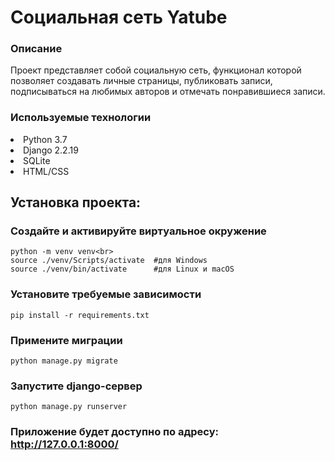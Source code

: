 # Социальная сеть Yatube
### Описание
Проект представляет собой социальную сеть, функционал которой позволяет создавать личные страницы, публиковать записи, подписываться на любимых авторов и отмечать понравившиеся записи.
### Используемые технологии
<li>Python 3.7</li>
<li>Django 2.2.19</li>
<li>SQLite</li>
<li>HTML/CSS</li>
<h2>Установка проекта:</h2>

### Создайте и активируйте виртуальное окружение
```
python -m venv venv<br>
source ./venv/Scripts/activate  #для Windows
source ./venv/bin/activate      #для Linux и macOS
```
### Установите требуемые зависимости
```
pip install -r requirements.txt
```
### Примените миграции
```
python manage.py migrate
```
### Запустите django-сервер
```
python manage.py runserver
```

### Приложение будет доступно по адресу: http://127.0.0.1:8000/
